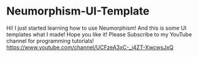 # Neumorphism-UI-Template
Hi!
I just started learning how to use Neumorphism! And this is some UI templates what I made!
Hope you like it! 
Please Subscribe to my YouTube channel for programming tutorials! https://www.youtube.com/channel/UCFzeA3xC-_i4ZT-XwcwsJxQ
